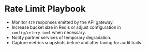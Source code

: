 # Rate Limit Playbook

- Monitor `429` responses emitted by the API gateway.
- Increase bucket size in Redis or adjust configuration in `config/celery.toml` when necessary.
- Notify partner services of temporary degradation.
- Capture metrics snapshots before and after tuning for audit trails.
